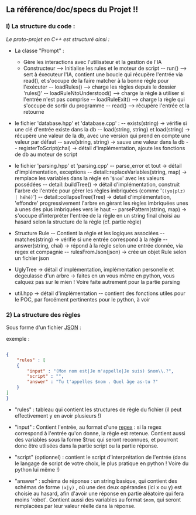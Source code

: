 ## La référence/doc/specs du Projet !!

### I) La structure du code :

*Le proto-projet en C++ est structuré ainsi :*

- La classe "Prompt" :
	- Gère les interactions avec l'utilisateur et la gestion de l'IA
	- Constructeur --> Initialise les rules et le moteur de script
-- run() --> sert à éxecuteur l'IA, contient une boucle qui récupère l'entrée via read(), et s'occupe de la faire matcher à la bonne règle pour l'exécuter
-- loadRules() --> charge les règles depuis le dossier 'rules()'
-- loadRuleNtoUnderstood() --> charge la règle à utiliser si l'entrée n'est pas comprise
-- loadRuleExit() --> charge la règle qui s'occupe de sortir du programme
-- read() --> rècupère l'entrée et la retourne

- le fichier 'database.hpp' et 'database.cpp' : 
-- exists(string) -> vérifie si une clé d'entrée existe dans la db
-- load(string, string) et load(string) -> récupère une valeur de la db, avec une version qui prend en compte une valeur par défaut
-- save(string, string) -> sauve une valeur dans la db
-- registerToScript(chai) -> détail d'implémentation, ajoute les fonctions de db au moteur de script

- le fichier 'parsing.hpp' et 'parsing.cpp'
-- parse_error et tout -> détail d'implémentation, exceptions
-- detail::replaceVariables(string, map) -> remplace les variables dans la règle en '`$nom`' avec les valeurs possédées
-- detail::buildTree() -> détail d'implémentation, construit l'arbre de l'entrée pour gèrer les règles imbriquées (comme '`((yo|plz) | héhé)`')
-- detail::collapseTree(Tree) -> detail d'implémentation, 'effondre' progressivement l'arbre en gèrant les règles imbriquées unes à unes des plus imbriquées vers le haut
-- parsePattern(string, map) -> s'occupe d'interpréter l'entrée de la règle en un string final choisi au hasard selon la structure de la règle (cf. partie règle)

- Structure Rule
-- Contient la règle et les logiques associées
-- matches(string) -> vérifie si une entrée correspond à la règle
-- answer(string, chai) -> répond à la règle selon une entrée donnée, via regex et compagnie
-- rulesFromJson(json) -> crée un objet Rule selon un fichier json

- UglyTree -> détail d'implémentation, implémentation personelle et degeulasse d'un arbre -> faites en un vous même en python, vous calquez pas sur le mien ! Voire faite autrement pour la partie parsing
 
- util.hpp -> détail d'implémentation
-- contient des fonctions utiles pour le POC, par forcément pertinentes pour le python, à voir

### 2) La structure des règles

Sous forme d'un fichier [JSON](https://fr.wikipedia.org/wiki/JavaScript_Object_Notation) :

exemple : 
```json

{
	"rules" : [
	{
		"input" : "(Mon nom est|Je m'appelle|Je suis) $nom\\.?",
		"script" : "",
		"answer" : "Tu t'appelles $nom . Quel âge as-tu ?"
	}
]
}
```

- "rules" : tableau qui contient les structures de règle du fichier (il peut effectivement y en avoir plusieurs !)

- "input" : Contient l'entrée, au format d'une [regex](https://fr.wikipedia.org/wiki/Expression_rationnelle) : si la regex correspond à l'entrée qu'on donne, la règle est retenue. Contient aussi des variables sous la forme $truc qui seront reconnues, et pourront donc être utlisées dans la partie script ou la partie réponse.

- "script" (optionnel) : contient le script d'interprétation de l'entrée (dans le langage de script de votre choix, le plus pratique en python ! Voire du python lui même !)

- "answer" : schéma de réponse : un string basique, qui contient des schémas de forme `(x|y)` , où une des deux opérandes (ici x ou y) est choisie au hasard, afin d'avoir une réponse en partie aléatoire qui fera moins 'robot'. Contient aussi des variables au format `$nom`, qui seront remplacées par leur valeur réelle dans la réponse.
